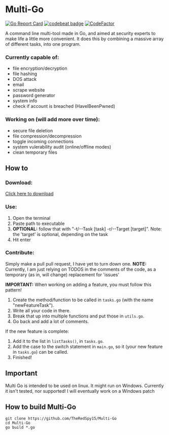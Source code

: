 # Multi-Go

[![Go Report Card](https://goreportcard.com/badge/github.com/TheRedSpy15/Multi-Go)](https://goreportcard.com/report/github.com/TheRedSpy15/Multi-Go)
[![codebeat badge](https://codebeat.co/badges/d6180a76-99be-4013-a0c2-0e4bcf0b9655)](https://codebeat.co/projects/github-com-theredspy15-multi-go-master)
[![CodeFactor](https://www.codefactor.io/repository/github/theredspy15/multi-go/badge)](https://www.codefactor.io/repository/github/theredspy15/multi-go)

A command line multi-tool made in Go, and aimed at security experts to make life a little more convenient. It does this by combining a massive array of different tasks, into one program.
### Currently capable of:
- file encryption/decryption
- file hashing
- DOS attack
- email
- scrape website
- password generator
- system info
- check if account is breached (HaveIBeenPwned)
### Working on (will add more over time):
- secure file deletion
- file compression/decompression
- toggle incoming connections
- system vulerability audit (online/offline modes)
- clean temporary files
## How to
### Download:
[Click here to download](https://github.com/TheRedSpy15/Multi-Go/releases/download/0.6.1/MultiGo_0_6_1)
### Use:
1. Open the terminal
2. Paste path to executable
3. **OPTIONAL:** follow that with "-t/--Task [task] -r/--Target [target]". Note: the 'target' is optional, depending on the task
4. Hit enter
### Contribute:
Simply make a pull pull request, I have yet to turn down one.
**NOTE:** Currently, I am just relying on TODOS in the comments of the code, as a temporary (as in, will change) replacement for 'issues'

**IMPORTANT:** When working on adding a feature, you must follow this pattern!
1. Create the method/function to be called in `tasks.go` (with the name "newFeatureTask").
2. Write all your code in there.
3. Break that up into multiple functions and put those in `utils.go`.
4. Go back and add a lot of comments.

If the new feature is complete:
1. Add it to the list in `listTasks()`, in `tasks.go`.
2. Add the case to the switch statement in `main.go`, so it (your new feature in `tasks.go`) can be called.
3. Finished!
## Important
Multi Go is intended to be used on linux. It might run on Windows. Currently it isn't tested, nor supported! I will eventually work on a Windows patch

## How to build Multi-Go
```
git clone https://github.com/TheRedSpy15/Multi-Go
cd Multi-Go
go build *.go
```
